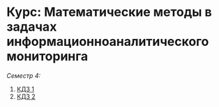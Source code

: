 # Курс: Математические методы в задачах информационноаналитического мониторинга

_Семестр 4:_
1. [КДЗ 1](https://github.com/AndrewKom/For_Ser/tree/master/Semester%204/lab1)
2. [КДЗ 2](https://github.com/AndrewKom/For_Ser/tree/master/Semester%204/lab2)
